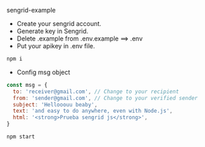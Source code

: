  sengrid-example 

- Create your sengrid account.
- Generate key in Sengrid.
- Delete .example from .env.example  ==> .env  
- Put your apikey in .env file.

```bash
npm i
```
- Config msg object
```js
const msg = {
  to: 'receiver@gmail.com', // Change to your recipient
  from: 'sender@gmail.com', // Change to your verified sender
  subject: 'Hellooouu beaby',
  text: 'and easy to do anywhere, even with Node.js',
  html: '<strong>Prueba sengrid js</strong>',
}
```

```bash
npm start
```
